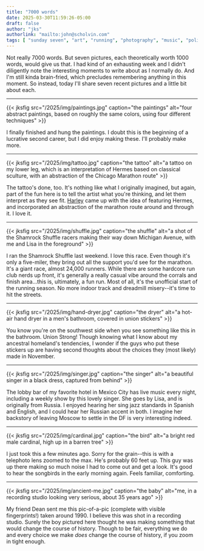 ```yaml
---
title: "7000 words"
date: 2025-03-30T11:59:26-05:00
draft: false
author: "jks"
authorlink: "mailto:john@scholvin.com"
tags: [ "sunday seven", "art", "running", "photography", "music", "politics", "travel", "tattoos", "birds" ]
---
```


Not really 7000 words. But seven pictures, each theoretically worth 1000 words, would give us that. I had kind of an exhausting
week and I didn't diligently note the interesting moments to write about as I normally do. And I'm still kinda brain-fried, which
precludes remembering anything in this moment. So instead, today I'll share seven recent pictures and a little bit about each.

---

{{< jksfig src="/2025/img/paintings.jpg" caption="the paintings" alt="four abstract paintings, based on roughly the same colors, using four different techniques" >}}

<a name="one"></a>I finally finished and hung the paintings. I doubt this is the beginning of a lucrative second career, but I did enjoy
making these. I'll probably make more.

---

{{< jksfig src="/2025/img/tattoo.jpg" caption="the tattoo" alt="a tattoo on my lower leg, which is an interpretation of Hermes based on classical sculture, with an abstraction of the Chicago Marathon route" >}}

<a name="two"></a>The tattoo's done, too. It's nothing like what I originally imagined, but again, part of the fun here is to tell the artist what you're thinking, and let them interpret as they see fit. [Harley](https://instagram.com/har_wars_tattoo) came up with the idea of featuring Hermes, and incorporated an abstraction of the marathon route around and through it. I love it.

---

{{< jksfig src="/2025/img/shuffle.jpg" caption="the shuffle" alt="a shot of the Shamrock Shuffle racers making their way down Michigan Avenue, with me and Lisa in the foreground" >}}

<a name="three"></a>I ran the Shamrock Shuffle last weekend. I love this race. Even though it's only a five-miler, they bring out all the support you'd
see for the marathon. It's a giant race, almost 24,000 runners. While there are some hardcore run club nerds up front, it's generally a
really casual vibe around the corrals and finish area...this is, ultimately, a fun run. Most of all, it's the unofficial start of the running
season. No more indoor track and dreadmill misery--it's time to hit the streets. 

---

{{< jksfig src="/2025/img/hand-dryer.jpg" caption="the dryer" alt="a hot-air hand dryer in a men's bathroom, covered in union stickers" >}}

<a name="four"></a>You know you're on the southwest side when you see something like this in the bathroom. Union Strong! Though knowing what I know about
my ancestral homeland's tendencies, I wonder if the guys who put these stickers up are having second thoughts about the choices
they (most likely) made in November.

---

{{< jksfig src="/2025/img/singer.jpg" caption="the singer" alt="a beautiful singer in a black dress, captured from behind" >}}

<a name="five"></a>The lobby bar of my favorite hotel in Mexico City has live music every night, including a weekly show by this lovely singer. She goes by
Lisa, and is originally from Russia. I enjoyed hearing her sing jazz standards in Spanish and English, and I could hear her Russian accent in both. I imagine her backstory of leaving Moscow to settle in the DF is very interesting indeed.

---

{{< jksfig src="/2025/img/cardinal.jpg" caption="the bird" alt="a bright red male cardinal, high up in a barren tree" >}}

<a name="six"></a>I just took this a few minutes ago. Sorry for the grain--this is with a telephoto lens zoomed to the max. He's probably 60 feet up. This guy was up there making
so much noise I had to come out and get a look. It's good to hear the songbirds in the early morning again. Feels familiar, comforting.

---

{{< jksfig src="/2025/img/ancient-me.jpg" caption="the baby" alt="me, in a recording studio looking very serious, about 35 years ago" >}}

<a name="seven"></a>My friend Dean sent me this pic-of-a-pic (complete with visible fingerprints!) taken around 1990.
 I believe this was shot in a recording studio.
Surely the boy pictured here thought he was making something that would change the course of history. Though to be fair, everything
we do and every choice we make _does_ change the course of history, if you zoom in tight enough.



